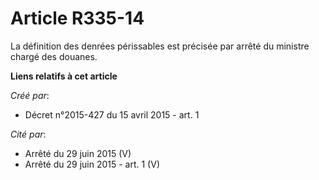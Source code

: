 # Article R335-14

La définition des denrées périssables est précisée par arrêté du ministre chargé des douanes.

**Liens relatifs à cet article**

_Créé par_:

  - Décret n°2015-427 du 15 avril 2015 - art. 1

_Cité par_:

  - Arrêté du 29 juin 2015 (V)
  - Arrêté du 29 juin 2015 - art. 1 (V)
